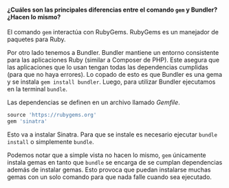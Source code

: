 #### ¿Cuáles son las principales diferencias entre el comando `gem` y Bundler? ¿Hacen lo mismo?

El comando `gem` interactúa con RubyGems. RubyGems es un manejador de paquetes para Ruby.

Por otro lado tenemos a Bundler. Bundler mantiene un entorno consistente para las aplicaciones Ruby (similar a Composer de PHP). Este asegura que las aplicaciones que lo usan tengan todas las dependencias cumplidas (para que no haya errores).
Lo copado de esto es que Bundler es una gema y se instala `gem install bundler`. Luego, para utilizar Bundler ejecutamos en la terminal `bundle`.

Las dependencias se definen en un archivo llamado *Gemfile*.

```ruby
source 'https://rubygems.org'
gem 'sinatra'
```

Esto va a instalar Sinatra. Para que se instale es necesario ejecutar `bundle install` o simplemente `bundle`.

Podemos notar que a simple vista no hacen lo mismo, `gem` únicamente instala gemas en tanto que `bundle` se encarga de se cumplan dependencias además de instalar gemas. Esto provoca que puedan instalarse muchas gemas con un solo comando para que nada falle cuando sea ejecutado.
